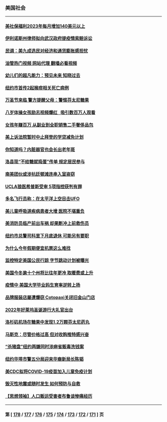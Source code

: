 ### 美国社会
---
#### [美社保福利2023年每月增加140美元以上](../../pages/ncid1078160/n13851028.md?10240045) 
#### [伊利诺斯州律师拟向武汉政府提疫情索赔诉讼](../../pages/ncid1078160/n13850990.md?10240045) 
#### [民调：美九成选民对经济和通货膨胀感担忧](../../pages/ncid1078160/n13850981.md?10240045) 
#### [油管热门视频 网站代理 翻墙必看视频](http://132.145.103.77:81/youtube.html?10240045)
#### [幼儿们的超凡能力：预见未来 知晓过去](../../pages/ncid1078160/n13850752.md?10240045) 
#### [纽约市首传2起猴痘相关死亡病例](../../pages/ncid1078160/n13850598.md?10240045) 
#### [万圣节来临 警方提醒父母：警惕芬太尼糖果](../../pages/ncid1078160/n13850633.md?10240045) 
#### [八岁体操女孩励志视频爆红   吸引数百万人观看](../../pages/ncid1078160/n13850592.md?10240045) 
#### [女孩年赚百万 从副业到全职销售二手奢侈品包](../../pages/ncid1078160/n13850593.md?10240045) 
#### [美上诉法院暂时中止拜登的学贷减免计划](../../pages/ncid1078160/n13850539.md?10240045) 
#### [你知道吗？内脏器官也会长出老年斑](../../pages/ncid1078160/n13850527.md?10240045) 
#### [洛县现“不给糖就捣蛋”传单 规定居民参与](../../pages/ncid1078160/n13850511.md?10240045) 
#### [南美团伙或涉杭廷顿滩连串入室盗窃](../../pages/ncid1078160/n13850506.md?10240045) 
#### [UCLA狼医希普斯受审 5项指控获判有罪](../../pages/ncid1078160/n13850491.md?10240045) 
#### [多名飞行员称：在太平洋上空目击UFO](../../pages/ncid1078160/n13850352.md?10240045) 
#### [美儿童呼吸道疾病患者大增 医院不堪重负](../../pages/ncid1078160/n13850283.md?10240045) 
#### [美消防员临产前出车祸 却果断冲上前救伤员](../../pages/ncid1078160/n13849980.md?10240045) 
#### [纽约市总警司科里下月底退休 可能另有要职](../../pages/ncid1078160/n13849968.md?10240045) 
#### [为什么今年假期便宜机票这么难找](../../pages/ncid1078160/n13849883.md?10240045) 
#### [监控特定美国公民行踪 字节跳动计划被曝光](../../pages/ncid1078160/n13849735.md?10240045) 
#### [美国今冬逾十个州将比往年更冷 取暖费或上升](../../pages/ncid1078160/n13849771.md?10240045) 
#### [疫情中 美国大学毕业妈生育率逆转上扬](../../pages/ncid1078160/n13849800.md?10240045) 
#### [品牌服装店屡遭爆窃 Cotopaxi关闭旧金山门店](../../pages/ncid1078160/n13849711.md?10240045) 
#### [2022年好莱坞圣诞游行大礼官出台](../../pages/ncid1078160/n13849780.md?10240045) 
#### [洛杉矶机场在糖果中发现1.2万颗芬太尼药丸](../../pages/ncid1078160/n13849608.md?10240045) 
#### [马斯克：尽管价格过高 但对收购推特感兴奋](../../pages/ncid1078160/n13849604.md?10240045) 
#### [“杀猪盘”纽约两嫌同时涉麻省贩毒洗钱案](../../pages/ncid1078160/n13849253.md?10240045) 
#### [纽约华埠市警五分局迎来华裔新局长陈韬](../../pages/ncid1078160/n13849242.md?10240045) 
#### [美CDC拟将COVID-19疫苗加入儿童免疫计划](../../pages/ncid1078160/n13849099.md?10240045) 
#### [毁灭性地震或随时发生 如何预防与自救](../../pages/ncid1078160/n13849223.md?10240045) 
#### [【思想领袖】人口贩运受害者布鲁谈惨痛经历](../../pages/ncid1078160/n13832124.md?10240045) 

---
#### 第 [ [178](./178.md?10240045) / [177](./177.md?10240045) / [176](./176.md?10240045) / [175](./175.md?10240045) / [174](./174.md?10240045) / [173](./173.md?10240045) / [172](./172.md?10240045) / [171](./171.md?10240045) ] 页
